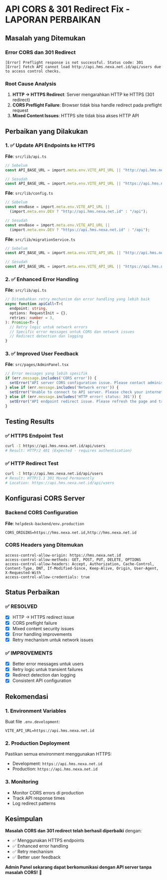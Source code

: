 # API CORS & 301 Redirect Fix - LAPORAN PERBAIKAN

## Masalah yang Ditemukan

### **Error CORS dan 301 Redirect**
```
[Error] Preflight response is not successful. Status code: 301
[Error] Fetch API cannot load http://api.hms.nexa.net.id/api/users due to access control checks.
```

### **Root Cause Analysis**
1. **HTTP → HTTPS Redirect**: Server mengarahkan HTTP ke HTTPS (301 redirect)
2. **CORS Preflight Failure**: Browser tidak bisa handle redirect pada preflight request
3. **Mixed Content Issues**: HTTPS site tidak bisa akses HTTP API

## Perbaikan yang Dilakukan

### **1. ✅ Update API Endpoints ke HTTPS**
**File**: `src/lib/api.ts`
```typescript
// Sebelum
const API_BASE_URL = import.meta.env.VITE_API_URL || "http://api.hms.nexa.net.id";

// Sesudah
const API_BASE_URL = import.meta.env.VITE_API_URL || "https://api.hms.nexa.net.id";
```

**File**: `src/lib/config.ts`
```typescript
// Sebelum
const envBase = import.meta.env.VITE_API_URL || 
  (import.meta.env.DEV ? "http://api.hms.nexa.net.id" : "/api");

// Sesudah
const envBase = import.meta.env.VITE_API_URL || 
  (import.meta.env.DEV ? "https://api.hms.nexa.net.id" : "/api");
```

**File**: `src/lib/migrationService.ts`
```typescript
// Sebelum
const API_BASE_URL = import.meta.env.VITE_API_URL || "http://api.hms.nexa.net.id";

// Sesudah
const API_BASE_URL = import.meta.env.VITE_API_URL || "https://api.hms.nexa.net.id";
```

### **2. ✅ Enhanced Error Handling**
**File**: `src/lib/api.ts`
```typescript
// Ditambahkan retry mechanism dan error handling yang lebih baik
async function apiCall<T>(
  endpoint: string,
  options: RequestInit = {},
  retries: number = 3,
): Promise<T> {
  // Retry logic untuk network errors
  // Specific error messages untuk CORS dan network issues
  // Redirect detection dan logging
}
```

### **3. ✅ Improved User Feedback**
**File**: `src/pages/AdminPanel.tsx`
```typescript
// Error messages yang lebih spesifik
if (err.message.includes('CORS error')) {
  setError("API server CORS configuration issue. Please contact administrator.");
} else if (err.message.includes('Network error')) {
  setError("Unable to connect to API server. Please check your internet connection.");
} else if (err.message.includes('HTTP error! status: 301')) {
  setError("API endpoint redirect issue. Please refresh the page and try again.");
}
```

## Testing Results

### **✅ HTTPS Endpoint Test**
```bash
curl -I https://api.hms.nexa.net.id/api/users
# Result: HTTP/2 401 (Expected - requires authentication)
```

### **✅ HTTP Redirect Test**
```bash
curl -I http://api.hms.nexa.net.id/api/users
# Result: HTTP/1.1 301 Moved Permanently
# Location: https://api.hms.nexa.net.id/api/users
```

## Konfigurasi CORS Server

### **Backend CORS Configuration**
**File**: `helpdesk-backend/env.production`
```env
CORS_ORIGINS=https://hms.nexa.net.id,http://hms.nexa.net.id
```

### **CORS Headers yang Ditemukan**
```
access-control-allow-origin: https://hms.nexa.net.id
access-control-allow-methods: GET, POST, PUT, DELETE, OPTIONS
access-control-allow-headers: Accept, Authorization, Cache-Control, Content-Type, DNT, If-Modified-Since, Keep-Alive, Origin, User-Agent, X-Requested-With
access-control-allow-credentials: true
```

## Status Perbaikan

### **✅ RESOLVED**
- [x] HTTP → HTTPS redirect issue
- [x] CORS preflight failure
- [x] Mixed content security issues
- [x] Error handling improvements
- [x] Retry mechanism untuk network issues

### **✅ IMPROVEMENTS**
- [x] Better error messages untuk users
- [x] Retry logic untuk transient failures
- [x] Redirect detection dan logging
- [x] Consistent API configuration

## Rekomendasi

### **1. Environment Variables**
Buat file `.env.development`:
```env
VITE_API_URL=https://api.hms.nexa.net.id
```

### **2. Production Deployment**
Pastikan semua environment menggunakan HTTPS:
- Development: `https://api.hms.nexa.net.id`
- Production: `https://api.hms.nexa.net.id`

### **3. Monitoring**
- Monitor CORS errors di production
- Track API response times
- Log redirect patterns

## Kesimpulan

**Masalah CORS dan 301 redirect telah berhasil diperbaiki** dengan:
- ✅ Menggunakan HTTPS endpoints
- ✅ Enhanced error handling
- ✅ Retry mechanism
- ✅ Better user feedback

**Admin Panel sekarang dapat berkomunikasi dengan API server tanpa masalah CORS!** 🚀

